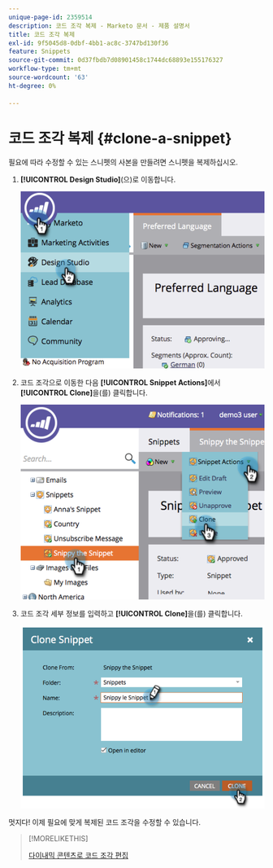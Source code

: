 ```yaml
---
unique-page-id: 2359514
description: 코드 조각 복제 - Marketo 문서 - 제품 설명서
title: 코드 조각 복제
exl-id: 9f5045d8-0dbf-4bb1-ac8c-3747bd130f36
feature: Snippets
source-git-commit: 0d37fbdb7d08901458c1744dc68893e155176327
workflow-type: tm+mt
source-wordcount: '63'
ht-degree: 0%

---
```


# 코드 조각 복제 {#clone-a-snippet}

필요에 따라 수정할 수 있는 스니펫의 사본을 만들려면 스니펫을 복제하십시오.

1. **[!UICONTROL Design Studio]**(으)로 이동합니다.

   ![](assets/image2014-9-16-10-3a32-3a36.png)

1. 코드 조각으로 이동한 다음 **[!UICONTROL Snippet Actions]**&#x200B;에서 **[!UICONTROL Clone]**&#x200B;을(를) 클릭합니다.

   ![](assets/image2014-9-16-10-3a32-3a44.png)

1. 코드 조각 세부 정보를 입력하고 **[!UICONTROL Clone]**&#x200B;을(를) 클릭합니다.

   ![](assets/image2014-9-16-10-3a32-3a53.png)

멋지다! 이제 필요에 맞게 복제된 코드 조각을 수정할 수 있습니다.

>[!MORELIKETHIS]
>
>[다이내믹 콘텐츠로 코드 조각 편집](/help/marketo/product-docs/personalization/segmentation-and-snippets/snippets/edit-snippets-with-dynamic-content.md)
